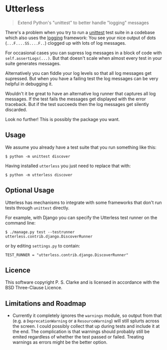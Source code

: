 
Utterless
=========

> Extend Python's "unittest" to better handle "logging" messages

There's a problem when you try to run a
[unittest](https://docs.python.org/3/library/unittest.html)
test suite in a codebase which also uses the
[logging](https://docs.python.org/3/library/logging.html)
framework:
You see your nice output of dots (`...F....SS....F..`)
clogged up with lots of log messages.

For occasional cases you can supress log messages in a block
of code with `self.assertLogs(...)`.
But that doesn't scale when almost every test in your suite
generates messages.

Alternatively you can fiddle your log levels so that all log
messages get supressed.
But when you have a failing test the log messages can be
very helpful in debugging it.

Wouldn't it be great to have an alternative log runner that
captures all log messages.
If the test fails the messages get displayed with the error traceback.
But if the test succeeds then the log messages get silently discarded.

Look no further!
This is possibly the package you want.

Usage
-----

We assume you already have a test suite that you run something like this:

    $ python -m unittest discover

Having installed `utterless` you just need to replace that with:

    $ python -m utterless discover

Optional Usage
--------------

Utterless has mechanisms to integrate with some frameworks that
don't run tests through `unittest` directly.

For example,
with Django you can specify the Utterless test runner on the command line:

    $ ./manage.py test --testrunner utterless.contrib.django.DiscoverRunner

or by editing `settings.py` to contain:

    TEST_RUNNER = "utterless.contrib.django.DiscoverRunner"

Licence
-------

This software copyright P. S. Clarke and is licensed in accordance
with the BSD Three-Clause Licence.

Limitations and Roadmap
-----------------------

* Currently it completely ignores the `warnings` module,
so output from that
(e.g. a `DeprecationWarning` or a `ResourceWarning`)
will still splurts across the screen.
I could possibly collect that up during tests and include it
at the end.
The complication is that warnings should probably still be emited
regardless of whether the test passed or failed.
Treating warnings as errors might be the better option.

